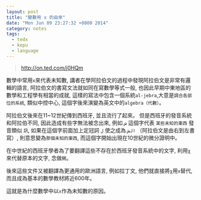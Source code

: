 ```yaml
---
layout: post
title: "變數用 x 的由來"
date: "Mon Jun 09 23:27:32 +0800 2014"
category: notes
tags:
  - tedx
  - kepu
  - language
---
```


> http://on.ted.com/j0HQm

數學中常用`x`來代表未知數,
講者在學阿拉伯文的過程中發現阿拉伯文是非常有邏輯的語言,
阿拉伯文的書寫文法就如同在寫數學等式一般,
也因此早期中東地區的數學和工程學有相當的成就,
這樣的寫法中包含一個系統`al-jebra`,大意是`調合各部位的系統`,
類似中控中心, 這個字後來演變為英文中的`algebra（代數）`。

阿拉伯文後來在11~12世紀傳到西班牙, 並且流行了起來。
但是西班牙的發音系統和阿拉伯不同, 因此造成有些字無法被念出來,
例如 `ش‎` 這個字代表 `某些未知的東西` 發音類似 `訊`,
如果在這個字前面加上定冠詞 `ل` 使之成為
`الش`
（阿拉伯文是由右到左書寫）,
則意思變為`那個未知的東西`,
而這個字開始出現在10世紀的微分證明中。

在中世紀的西班牙學者為了要翻譯這些不存在於西班牙發音系統中的文字,
利用`χ`來代替原本的文字, 念做`開`。

後來這些文件又被翻譯為更通用的歐洲語言, 例如拉丁文,
他們就直接將`χ`用`x`替代, 而且成為基本的數學教材將近600年。

這就是為什麼數學中以`x`作為未知數的原因。
